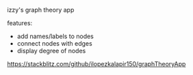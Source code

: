 izzy's graph theory app

features:

- add names/labels to nodes
- connect nodes with edges
- display degree of nodes

https://stackblitz.com/github/ilopezkalapir150/graphTheoryApp
